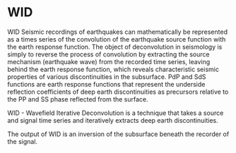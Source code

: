 # WID
WID
Seismic recordings of earthquakes can mathematically be represented as a times series of the convolution of the earthquake source function with the earth response function.
The object of deconvolution in seismology is simply to reverse the process of convolution by extracting the source mechanism (earthquake wave) from the recorded time series, leaving behind the earth response function, which reveals characteristic seismic properties of various discontinuities in the subsurface.
PdP and SdS functions are earth response functions that represent the underside reflection coefficients of deep earth discontinuities as precursors relative to the PP and SS phase reflected from the surface. 

WID - Wavefield Iterative Deconvolution is a technique that takes a source and signal time series and iteratively extracts deep earth discontinuities.

The output of WID is an inversion of the subsurface beneath the recorder of the signal.
